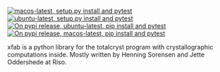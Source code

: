 [![macos-latest, setup.py install and pytest](https://github.com/FABLE-3DXRD/xfab/actions/workflows/install-and-test-macos-py39.yml/badge.svg)](https://github.com/FABLE-3DXRD/xfab/actions/workflows/install-and-test-macos-py39.yml)
[![ubuntu-latest, setup.py install and pytest](https://github.com/FABLE-3DXRD/xfab/actions/workflows/install-and-test-ubuntu-py39.yml/badge.svg)](https://github.com/FABLE-3DXRD/xfab/actions/workflows/install-and-test-ubuntu-py39.yml)
[![On pypi release, ubuntu-latest, pip install and pytest](https://github.com/FABLE-3DXRD/xfab/actions/workflows/verify-pypi-release-ubuntu-py39.yml/badge.svg)](https://github.com/FABLE-3DXRD/xfab/actions/workflows/verify-pypi-release-ubuntu-py39.yml)
[![On pypi release, macos-latest, pip install and pytest](https://github.com/FABLE-3DXRD/xfab/actions/workflows/verify-pypi-release-macos-py39.yml/badge.svg)](https://github.com/FABLE-3DXRD/xfab/actions/workflows/verify-pypi-release-macos-py39.yml)

xfab is a python library for the totalcryst program with crystallographic computations inside. Mostly written by Henning Sorensen and Jette Oddershede at Riso.
